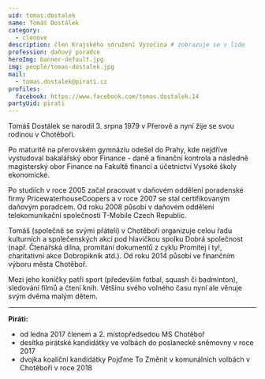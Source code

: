 ```yaml
---
uid: tomas.dostalek
name: Tomáš Dostálek
category:
  - clenove
description: člen Krajského sdružení Vysočina # zobrazuje se v lide
profession: daňový poradce
heroImg: banner-default.jpg
img: people/tomas-dostalek.jpg
mail:
  - tomas.dostalek@pirati.cz
profiles:
  facebook: https://www.facebook.com/tomas.dostalek.14
partyUid: pirati
---
```


Tomáš Dostálek se narodil 3. srpna 1979 v Přerově a nyní žije se svou rodinou v Chotěboři.

Po maturitě na přerovském gymnáziu odešel do Prahy, kde nejdříve vystudoval bakalářský obor
Finance - daně a finanční kontrola a následně magisterský obor Finance na Fakultě financí a
účetnictví Vysoké školy ekonomické.

Po studiích v roce 2005 začal pracovat v daňovém oddělení poradenské firmy PricewaterhouseCoopers a v
roce 2007 se stal certifikovaným daňovým poradcem. Od roku 2008 působí v daňovém oddělení telekomunikační
společnosti T-Mobile Czech Republic.

Tomáš (společně se svými přáteli) v Chotěboři organizuje celou řadu kulturních a společenských akcí pod
hlavičkou spolku Dobrá společnost (např. Čtenářská dílna, promítání dokumentů z cyklu Promítej i ty!, charitativní
akce Dobropiknik atd.). Od roku 2014 působí ve finančním výboru města Chotěboř.

Mezi jeho koníčky patří sport (především fotbal, squash či badminton), sledování filmů a čtení knih. Většinu
svého volného času nyní ale věnuje svým dvěma malým dětem.

---

**Piráti:**
* od ledna 2017 členem a 2. místopředsedou MS Chotěboř
* desítka pirátské kandidátky ve volbách do poslanecké sněmovny v roce 2017
* dvojka koaliční kandidátky Pojďme To Změnit v komunálních volbách v Chotěboři v roce 2018
